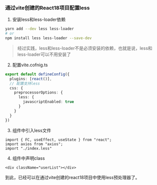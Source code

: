### 通过vite创建的React18项目配置less

1. 安装less和less-loader依赖

```bash
yarn add --dev less less-loader
# or
npm install less less-loader --save-dev
```

> 经过实践，less和less-loader不是必须安装的依赖，也就是说，less和less-loader可以不用安装了

2. 配置vite.cofnig.ts

```ts
export default defineConfig({
  plugins: [react()],
  // 配置支持less
  css: {
    preprocessorOptions: {
      less: {
        javascriptEnabled: true
      }
    }
  }
})
```

3. 组件中引入less文件

```tsx
import { FC, useEffect, useState } from "react";
import axios from "axios";
import "./index.less"
```

4. 组件中声明class

```tsx
<div className="userList"></div>
```

到此，已经可以在通过vite创建的react18项目中使用less预处理器了。